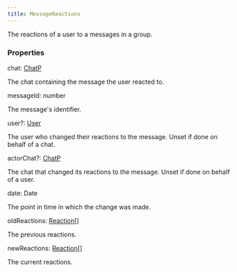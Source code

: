 ```yaml
---
title: MessageReactions
---
```


The reactions of a user to a messages in a group.

### Properties

<div class="flex flex-col gap-3"><div><div class="flex gap-2"><div class="font-mono p" id="p_chat" data-anchor><span class="font-bold">chat</span><span class="opacity-50">:</span> <a href="/gh/types/chatp"  >ChatP</a></div></div><div class="pl-3"><div class="no-margin">

The chat containing the message the user reacted to.

</div></div></div><div><div class="flex gap-2"><div class="font-mono p" id="p_messageId" data-anchor><span class="font-bold">messageId</span><span class="opacity-50">:</span> <span>number</span></div></div><div class="pl-3"><div class="no-margin">

The message's identifier.

</div></div></div><div><div class="flex gap-2"><div class="font-mono p" id="p_user" data-anchor><span class="font-bold">user</span><span class="opacity-50"><span title="Optional" class="cursor-help">?</span>:</span> <a href="/gh/types/user"  >User</a></div></div><div class="pl-3"><div class="no-margin">

The user who changed their reactions to the message. Unset if done on behalf of a chat.

</div></div></div><div><div class="flex gap-2"><div class="font-mono p" id="p_actorChat" data-anchor><span class="font-bold">actorChat</span><span class="opacity-50"><span title="Optional" class="cursor-help">?</span>:</span> <a href="/gh/types/chatp"  >ChatP</a></div></div><div class="pl-3"><div class="no-margin">

The chat that changed its reactions to the message. Unset if done on behalf of a user.

</div></div></div><div><div class="flex gap-2"><div class="font-mono p" id="p_date" data-anchor><span class="font-bold">date</span><span class="opacity-50">:</span> <span href="/">Date</span></div></div><div class="pl-3"><div class="no-margin">

The point in time in which the change was made.

</div></div></div><div><div class="flex gap-2"><div class="font-mono p" id="p_oldReactions" data-anchor><span class="font-bold">oldReactions</span><span class="opacity-50">:</span> <a href="/gh/types/reaction"  >Reaction</a><span class="opacity-50">[]</span></div></div><div class="pl-3"><div class="no-margin">

The previous reactions.

</div></div></div><div><div class="flex gap-2"><div class="font-mono p" id="p_newReactions" data-anchor><span class="font-bold">newReactions</span><span class="opacity-50">:</span> <a href="/gh/types/reaction"  >Reaction</a><span class="opacity-50">[]</span></div></div><div class="pl-3"><div class="no-margin">

The current reactions.

</div></div></div></div>

